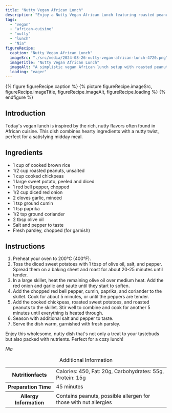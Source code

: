 ```yaml
---
title: "Nutty Vegan African Lunch"
description: "Enjoy a Nutty Vegan African Lunch featuring roasted peanuts, chickpeas, and sweet potatoes, seasoned with spices for a flavorful meal."
tags:
  - "vegan"
  - "african-cuisine"
  - "nutty"
  - "lunch"
  - "Nia"
figureRecipe: 
  caption: "Nutty Vegan African Lunch"
  imageSrc: "./src/media/2024-08-26-nutty-vegan-african-lunch-4720.png"
  imageTitle: "Nutty Vegan African Lunch"
  imageAlt: "A simplistic vegan African lunch setup with roasted peanuts, chickpeas, and sweet potatoes on a ceramic plate, garnished with parsley, on a wooden table. Soft daylight enhances the natural scene."
  loading: "eager"
---
```


{% figure figureRecipe.caption %}
{% picture figureRecipe.imageSrc, figureRecipe.imageTitle, figureRecipe.imageAlt, figureRecipe.loading %}
{% endfigure %}

## Introduction

Today's vegan lunch is inspired by the rich, nutty flavors often found in African cuisine. This dish combines hearty ingredients with a nutty twist, perfect for a satisfying midday meal.

## Ingredients

- 1 cup of cooked brown rice
- 1/2 cup roasted peanuts, unsalted
- 1 cup cooked chickpeas
- 1 large sweet potato, peeled and diced
- 1 red bell pepper, chopped
- 1/2 cup diced red onion
- 2 cloves garlic, minced
- 1 tsp ground cumin
- 1 tsp paprika
- 1/2 tsp ground coriander
- 2 tbsp olive oil
- Salt and pepper to taste
- Fresh parsley, chopped (for garnish)

## Instructions

1. Preheat your oven to 200°C (400°F).
2. Toss the diced sweet potatoes with 1 tbsp of olive oil, salt, and pepper. Spread them on a baking sheet and roast for about 20-25 minutes until tender.
3. In a large skillet, heat the remaining olive oil over medium heat. Add the red onion and garlic and sauté until they start to soften.
4. Add the chopped red bell pepper, cumin, paprika, and coriander to the skillet. Cook for about 5 minutes, or until the peppers are tender.
5. Add the cooked chickpeas, roasted sweet potatoes, and roasted peanuts to the skillet. Stir well to combine and cook for another 5 minutes until everything is heated through.
6. Season with additional salt and pepper to taste.
7. Serve the dish warm, garnished with fresh parsley.

Enjoy this wholesome, nutty dish that's not only a treat to your tastebuds but also packed with nutrients. Perfect for a cozy lunch!

*Nia*

<table><caption class='sr-only'>Additional Information</caption><tr><th>Nutritionfacts</th><td>Calories: 450, Fat: 20g, Carbohydrates: 55g, Protein: 15g&nbsp;</td></tr><tr><th>Preparation Time</th><td>45 minutes&nbsp;</td></tr><tr><th>Allergy Information</th><td>Contains peanuts, possible allergen for those with nut allergies&nbsp;</td></tr></table>

